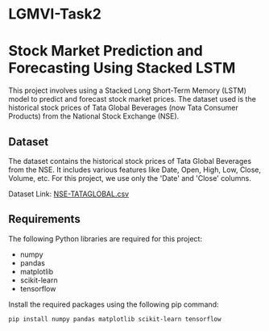 # LGMVI-Task2

# Stock Market Prediction and Forecasting Using Stacked LSTM

This project involves using a Stacked Long Short-Term Memory (LSTM) model to predict and forecast stock market prices. The dataset used is the historical stock prices of Tata Global Beverages (now Tata Consumer Products) from the National Stock Exchange (NSE).

## Dataset

The dataset contains the historical stock prices of Tata Global Beverages from the NSE. It includes various features like Date, Open, High, Low, Close, Volume, etc. For this project, we use only the 'Date' and 'Close' columns.

Dataset Link: [NSE-TATAGLOBAL.csv](https://raw.githubusercontent.com/mwitiderrick/stockprice/master/NSE-TATAGLOBAL.csv)




## Requirements

The following Python libraries are required for this project:

- numpy
- pandas
- matplotlib
- scikit-learn
- tensorflow

Install the required packages using the following pip command:

```sh
pip install numpy pandas matplotlib scikit-learn tensorflow
